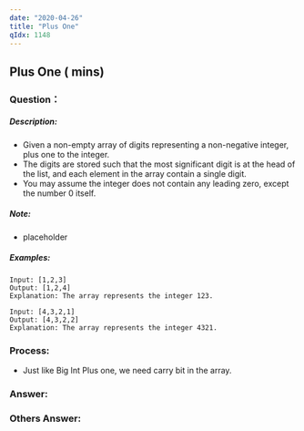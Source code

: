 ```yaml
---
date: "2020-04-26"
title: "Plus One"
qIdx: 1148
---
```


## Plus One ( mins)

### Question：

##### Description:
* Given a non-empty array of digits representing a non-negative integer, plus one to the integer.
* The digits are stored such that the most significant digit is at the head of the list, and each element in the array contain a single digit.
* You may assume the integer does not contain any leading zero, except the number 0 itself.

##### Note:
* placeholder

##### Examples:
```
Input: [1,2,3]
Output: [1,2,4]
Explanation: The array represents the integer 123.

Input: [4,3,2,1]
Output: [4,3,2,2]
Explanation: The array represents the integer 4321.
```

### Process:
- Just like Big Int Plus one, we need carry bit in the array.

### Answer:

### Others Answer:
